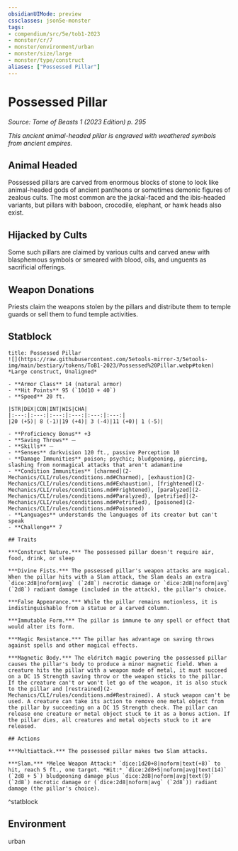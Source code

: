 ```yaml
---
obsidianUIMode: preview
cssclasses: json5e-monster
tags:
- compendium/src/5e/tob1-2023
- monster/cr/7
- monster/environment/urban
- monster/size/large
- monster/type/construct
aliases: ["Possessed Pillar"]
---
```

# Possessed Pillar
*Source: Tome of Beasts 1 (2023 Edition) p. 295*  

*This ancient animal-headed pillar is engraved with weathered symbols from ancient empires.*

## Animal Headed

Possessed pillars are carved from enormous blocks of stone to look like animal-headed gods of ancient pantheons or sometimes demonic figures of zealous cults. The most common are the jackal-faced and the ibis-headed variants, but pillars with baboon, crocodile, elephant, or hawk heads also exist.

## Hijacked by Cults

Some such pillars are claimed by various cults and carved anew with blasphemous symbols or smeared with blood, oils, and unguents as sacrificial offerings.

## Weapon Donations

Priests claim the weapons stolen by the pillars and distribute them to temple guards or sell them to fund temple activities.

## Statblock

```ad-statblock
title: Possessed Pillar
![](https://raw.githubusercontent.com/5etools-mirror-3/5etools-img/main/bestiary/tokens/ToB1-2023/Possessed%20Pillar.webp#token)
*Large construct, Unaligned*

- **Armor Class** 14 (natural armor)
- **Hit Points** 95 (`10d10 + 40`)
- **Speed** 20 ft.

|STR|DEX|CON|INT|WIS|CHA|
|:---:|:---:|:---:|:---:|:---:|:---:|
|20 (+5)| 8 (-1)|19 (+4)| 3 (-4)|11 (+0)| 1 (-5)|

- **Proficiency Bonus** +3
- **Saving Throws** ⏤
- **Skills** ⏤
- **Senses** darkvision 120 ft., passive Perception 10
- **Damage Immunities** poison; psychic; bludgeoning, piercing, slashing from nonmagical attacks that aren't adamantine
- **Condition Immunities** [charmed](2-Mechanics/CLI/rules/conditions.md#Charmed), [exhaustion](2-Mechanics/CLI/rules/conditions.md#Exhaustion), [frightened](2-Mechanics/CLI/rules/conditions.md#Frightened), [paralyzed](2-Mechanics/CLI/rules/conditions.md#Paralyzed), [petrified](2-Mechanics/CLI/rules/conditions.md#Petrified), [poisoned](2-Mechanics/CLI/rules/conditions.md#Poisoned)
- **Languages** understands the languages of its creator but can't speak
- **Challenge** 7

## Traits

***Construct Nature.*** The possessed pillar doesn't require air, food, drink, or sleep

***Divine Fists.*** The possessed pillar's weapon attacks are magical. When the pillar hits with a Slam attack, the Slam deals an extra `dice:2d8|noform|avg` (`2d8`) necrotic damage or `dice:2d8|noform|avg` (`2d8`) radiant damage (included in the attack), the pillar's choice.

***False Appearance.*** While the pillar remains motionless, it is indistinguishable from a statue or a carved column.

***Immutable Form.*** The pillar is immune to any spell or effect that would alter its form.

***Magic Resistance.*** The pillar has advantage on saving throws against spells and other magical effects.

***Magnetic Body.*** The eldritch magic powering the possessed pillar causes the pillar's body to produce a minor magnetic field. When a creature hits the pillar with a weapon made of metal, it must succeed on a DC 15 Strength saving throw or the weapon sticks to the pillar. If the creature can't or won't let go of the weapon, it is also stuck to the pillar and [restrained](2-Mechanics/CLI/rules/conditions.md#Restrained). A stuck weapon can't be used. A creature can take its action to remove one metal object from the pillar by succeeding on a DC 15 Strength check. The pillar can release one creature or metal object stuck to it as a bonus action. If the pillar dies, all creatures and metal objects stuck to it are released.

## Actions

***Multiattack.*** The possessed pillar makes two Slam attacks.

***Slam.*** *Melee Weapon Attack:* `dice:1d20+8|noform|text(+8)` to hit, reach 5 ft., one target. *Hit:* `dice:2d8+5|noform|avg|text(14)` (`2d8 + 5`) bludgeoning damage plus `dice:2d8|noform|avg|text(9)` (`2d8`) necrotic damage or (`dice:2d8|noform|avg` (`2d8`)) radiant damage (the pillar's choice).
```
^statblock

## Environment

urban